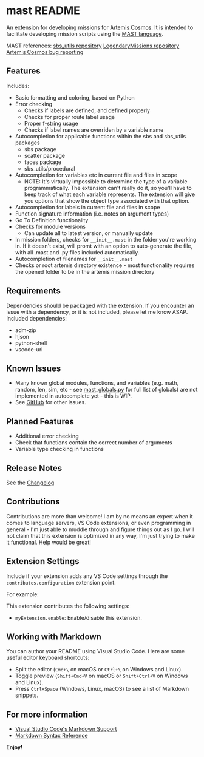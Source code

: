 # mast README

An extension for developing missions for [Artemis Cosmos](https://www.artemisspaceshipbridge.com/#/).
It is intended to facilitate developing mission scripts using the [MAST language](https://artemis-sbs.github.io/sbs_utils/mast/).

MAST references:
[sbs_utils repository](https://github.com/artemis-sbs/sbs_utils)
[LegendaryMissions repository](https://github.com/artemis-sbs/LegendaryMissions)
[Artemis Cosmos bug reporting](https://github.com/artemis-sbs/LegendaryMissions/issues)

## Features

Includes:
* Basic formatting and coloring, based on Python
* Error checking
	* Checks if labels are defined, and defined properly
	* Checks for proper route label usage
	* Proper f-string usage
	* Checks if label names are overriden by a variable name
* Autocompletion for applicable functions within the sbs and sbs_utils packages
	* sbs package
	* scatter package
	* faces package
	* sbs_utils/procedural
* Autocompletion for variables etc in current file and files in scope
	- NOTE: It's virtually impossible to determine the type of a variable programmatically. The extension can't really do it, so you'll have to keep track of what each variable represents.
	The extension will give you options that show the object type associated with that option.
* Autocompletion for labels in current file and files in scope
* Function signature information (i.e. notes on argument types)
* Go To Definition functionality
* Checks for module versions
	* Can update all to latest version, or manually update
* In mission folders, checks for `__init__.mast` in the folder you're working in. If it doesn't exist, will promt with an option to auto-generate the file, with all .mast and .py files included automatically.
* Autocompletion of filenames for `__init__.mast`
* Checks or root artemis directory existence - most functionality requires the opened folder to be in the artemis mission directory

## Requirements

Dependencies should be packaged with the extension. If you encounter an issue with a dependency, or it is not included, please let me know ASAP.
Included dependencies:
* adm-zip
* hjson
* python-shell
* vscode-uri

## Known Issues

* Many known global modules, functions, and variables (e.g. math, random, len, sim, etc - see [mast_globals.py](https://github.com/artemis-sbs/sbs_utils/blob/master/sbs_utils/mast/mast_globals.py) for full list of globals) are not implemented in autocomplete yet - this is WIP.
* See [GitHub](https://github.com/astrolamb-gaming/VS-Code-MAST-Extension/issues) for other issues.

## Planned Features

* Additional error checking
* Check that functions contain the correct number of arguments
* Variable type checking in functions

## Release Notes

See the [Changelog](https://marketplace.visualstudio.com/items/astrolamb.mast/changelog)

## Contributions

Contributions are more than welcome! I am by no means an expert when it comes to language servers, VS Code extensions, or even programming in general - I'm just able to muddle through and figure things out as I go. I will not claim that this extension is optimized in any way, I'm just trying to make it functional. Help would be great!

## Extension Settings

Include if your extension adds any VS Code settings through the `contributes.configuration` extension point.

For example:

This extension contributes the following settings:

* `myExtension.enable`: Enable/disable this extension.

## Working with Markdown

You can author your README using Visual Studio Code. Here are some useful editor keyboard shortcuts:

* Split the editor (`Cmd+\` on macOS or `Ctrl+\` on Windows and Linux).
* Toggle preview (`Shift+Cmd+V` on macOS or `Shift+Ctrl+V` on Windows and Linux).
* Press `Ctrl+Space` (Windows, Linux, macOS) to see a list of Markdown snippets.

## For more information

* [Visual Studio Code's Markdown Support](http://code.visualstudio.com/docs/languages/markdown)
* [Markdown Syntax Reference](https://help.github.com/articles/markdown-basics/)

**Enjoy!**
